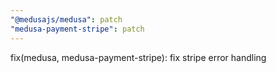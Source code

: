 ```yaml
---
"@medusajs/medusa": patch
"medusa-payment-stripe": patch
---
```


fix(medusa, medusa-payment-stripe): fix stripe error handling
